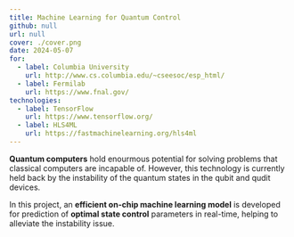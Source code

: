 ```yaml
---
title: Machine Learning for Quantum Control
github: null
url: null
cover: ./cover.png
date: 2024-05-07
for:
  - label: Columbia University
    url: http://www.cs.columbia.edu/~cseesoc/esp_html/
  - label: Fermilab
    url: https://www.fnal.gov/
technologies:
  - label: TensorFlow
    url: https://www.tensorflow.org/
  - label: HLS4ML
    url: https://fastmachinelearning.org/hls4ml
---
```


**Quantum computers** hold enourmous potential for solving problems that classical computers are incapable of.
However, this technology is currently held back by the instability of the quantum states in the qubit and qudit devices.

In this project, an **efficient on-chip machine learning model** is developed for prediction of **optimal state control** parameters in real-time, helping to alleviate the instability issue.
